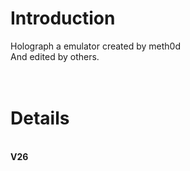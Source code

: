 # Introduction #

Holograph a emulator created by meth0d<br>
And edited by others.<br>
<br>
<br>
<h1>Details</h1>

<br><strong>V26</strong><br>